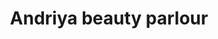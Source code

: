 ---
title: "Andriya beauty parlour"
url: /pathanadu/andriya-beauty-parlour-karukachal-manimala-road/
shop: Kosmetik
---